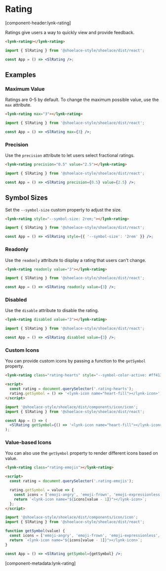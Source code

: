 # Rating

[component-header:lynk-rating]

Ratings give users a way to quickly view and provide feedback.

```html preview
<lynk-rating></lynk-rating>
```

```jsx react
import { SlRating } from '@shoelace-style/shoelace/dist/react';

const App = () => <SlRating />;
```

## Examples

### Maximum Value

Ratings are 0-5 by default. To change the maximum possible value, use the `max` attribute.

```html preview
<lynk-rating max="3"></lynk-rating>
```

```jsx react
import { SlRating } from '@shoelace-style/shoelace/dist/react';

const App = () => <SlRating max={3} />;
```

### Precision

Use the `precision` attribute to let users select fractional ratings.

```html preview
<lynk-rating precision="0.5" value="2.5"></lynk-rating>
```

```jsx react
import { SlRating } from '@shoelace-style/shoelace/dist/react';

const App = () => <SlRating precision={0.5} value={2.5} />;
```

## Symbol Sizes

Set the `--symbol-size` custom property to adjust the size.

```html preview
<lynk-rating style="--symbol-size: 2rem;"></lynk-rating>
```

```jsx react
import { SlRating } from '@shoelace-style/shoelace/dist/react';

const App = () => <SlRating style={{ '--symbol-size': '2rem' }} />;
```

### Readonly

Use the `readonly` attribute to display a rating that users can't change.

```html preview
<lynk-rating readonly value="3"></lynk-rating>
```

```jsx react
import { SlRating } from '@shoelace-style/shoelace/dist/react';

const App = () => <SlRating readonly value={3} />;
```

### Disabled

Use the `disable` attribute to disable the rating.

```html preview
<lynk-rating disabled value="3"></lynk-rating>
```

```jsx react
import { SlRating } from '@shoelace-style/shoelace/dist/react';

const App = () => <SlRating disabled value={3} />;
```

### Custom Icons

You can provide custom icons by passing a function to the `getSymbol` property.

```html preview
<lynk-rating class="rating-hearts" style="--symbol-color-active: #ff4136;"></lynk-rating>

<script>
  const rating = document.querySelector('.rating-hearts');
  rating.getSymbol = () => '<lynk-icon name="heart-fill"></lynk-icon>';
</script>
```

```jsx react
import '@shoelace-style/shoelace/dist/components/icon/icon';
import { SlRating } from '@shoelace-style/shoelace/dist/react';

const App = () => (
  <SlRating getSymbol={() => '<lynk-icon name="heart-fill"></lynk-icon>'} style={{ '--symbol-color-active': '#ff4136' }} />
);
```

### Value-based Icons

You can also use the `getSymbol` property to render different icons based on value.

```html preview
<lynk-rating class="rating-emojis"></lynk-rating>

<script>
  const rating = document.querySelector('.rating-emojis');

  rating.getSymbol = value => {
    const icons = ['emoji-angry', 'emoji-frown', 'emoji-expressionless', 'emoji-smile', 'emoji-laughing'];
    return `<lynk-icon name="${icons[value - 1]}"></lynk-icon>`;
  };
</script>
```

```jsx react
import '@shoelace-style/shoelace/dist/components/icon/icon';
import { SlRating } from '@shoelace-style/shoelace/dist/react';

function getSymbol(value) {
  const icons = ['emoji-angry', 'emoji-frown', 'emoji-expressionless', 'emoji-smile', 'emoji-laughing'];
  return `<lynk-icon name="${icons[value - 1]}"></lynk-icon>`;
}

const App = () => <SlRating getSymbol={getSymbol} />;
```

[component-metadata:lynk-rating]
